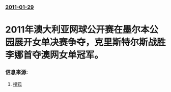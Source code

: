 ### [2011-01-29](/news/2011/01/29/index.md)

##### 
# 2011年澳大利亚网球公开赛在墨尔本公园展开女单决赛争夺，克里斯特尔斯战胜李娜首夺澳网女单冠军。




### 信息来源:

1. [搜狐](http://sports.sohu.com/20110129/n279151898.shtml)

